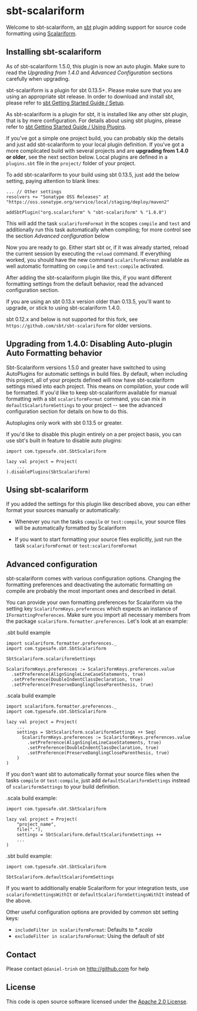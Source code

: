 sbt-scalariform
===============

Welcome to sbt-scalariform, an <a href="https://github.com/sbt/sbt">sbt</a> plugin adding support for source code formatting using <a href="https://github.com/daniel-trinh/scalariform">Scalariform</a>.

Installing sbt-scalariform
--------------------------

As of sbt-scalariform 1.5.0, this plugin is now an auto plugin. Make sure to read the _Upgrading from 1.4.0_ 
and _Advanced Configuration_ sections carefully when upgrading.

sbt-scalariform is a plugin for sbt 0.13.5+. Please make sure that you are using an appropriate sbt release.
In order to download and install sbt, please refer to [sbt Getting Started Guide / Setup](http://www.scala-sbt.org/release/docs/Getting-Started/Setup.html).

As sbt-scalariform is a plugin for sbt, it is installed like any other sbt plugin, that is by mere configuration.
For details about using sbt plugins, please refer to [sbt Getting Started Guide / Using Plugins](http://www.scala-sbt.org/release/docs/Getting-Started/Using-Plugins.html).

If you've got a simple one project build, you can probably skip the details and just add sbt-scalariform to your local plugin definition.
If you've got a more complicated build with several projects and are __upgrading from 1.4.0 or older__, see the next section below.
Local plugins are defined in a `plugins.sbt` file in the `project/` folder of your project.

To add sbt-scalariform to your build using sbt 0.13.5, just add the below setting, paying attention to blank lines:

```
... // Other settings
resolvers += "Sonatype OSS Releases" at "https://oss.sonatype.org/service/local/staging/deploy/maven2"

addSbtPlugin("org.scalariform" % "sbt-scalariform" % "1.6.0")
```

This will add the task `scalariformFormat` in the scopes `compile` and `test` and additionally run this task automatically when compiling;
for more control see the section *Advanced configuration* below

Now you are ready to go. Either start sbt or, if it was already started, reload the current session by executing the 
`reload` command. If everything worked, you should have the new command `scalariformFormat` available as well automatic 
formatting on `compile` and `test:compile` activated.


After adding the sbt-scalariform plugin like this, if you want different formatting settings from the default behavior, read 
the advanced configuration section. 

If you are using an sbt 0.13.x version older than 0.13.5, you'll want to upgrade, or stick to using sbt-scalariform 1.4.0.

sbt 0.12.x and below is not supported for this fork, see `https://github.com/sbt/sbt-scalariform` for
older versions.

Upgrading from 1.4.0: Disabling Auto-plugin Auto Formatting behavior
---------------------------------------------
Sbt-Scalariform versions 1.5.0 and greater have switched to using AutoPlugins for automatic settings in build files.
By default, when including this project, all of your projects defined will now have sbt-scalariform settings mixed into
each project. This means on compilation, your code will be formatted. If you'd like to keep sbt-scalariform
available for manual formatting with a sbt `scalariformFormat` command, you can mix in `defaultScalariformSettings` to your project -- 
see the advanced configuration section for details on how to do this.

Autoplugins only work with sbt 0.13.5 or greater.  

If you'd like to disable this plugin entirely on a per project basis, you can use sbt's built in feature to disable auto plugins:

```
import com.typesafe.sbt.SbtScalariform

lazy val project = Project(
    ...
).disablePlugins(SbtScalariform)
```

Using sbt-scalariform
---------------------

If you added the settings for this plugin like described above, you can either format your sources manually or automatically:

- Whenever you run the tasks `compile` or `test:compile`, your source files will be automatically formatted by Scalariform

- If you want to start formatting your source files explicitly, just run the task `scalariformFormat` or `test:scalariformFormat`

Advanced configuration
----------------------
sbt-scalariform comes with various configuration options. Changing the formatting preferences and deactivating the automatic formatting on compile are probably the most important ones and described in detail.

You can provide your own formatting preferences for Scalariform via the setting key `ScalariformKeys.preferences` which expects an instance of `IFormattingPreferences`. Make sure you import all necessary members from the package `scalariform.formatter.preferences`. Let's look at an example:

.sbt build example
```
import scalariform.formatter.preferences._
import com.typesafe.sbt.SbtScalariform

SbtScalariform.scalariformSettings

ScalariformKeys.preferences := ScalariformKeys.preferences.value
  .setPreference(AlignSingleLineCaseStatements, true)
  .setPreference(DoubleIndentClassDeclaration, true)
  .setPreference(PreserveDanglingCloseParenthesis, true)
```

.scala build example
```
import scalariform.formatter.preferences._
import com.typesafe.sbt.SbtScalariform

lazy val project = Project(
    ...
    settings = SbtScalariform.scalariformSettings ++ Seq(
      ScalariformKeys.preferences := ScalariformKeys.preferences.value
        .setPreference(AlignSingleLineCaseStatements, true)
        .setPreference(DoubleIndentClassDeclaration, true)
        .setPreference(PreserveDanglingCloseParenthesis, true)
    )
)
```

If you don't want sbt to automatically format your source files when the tasks `compile` or `test:compile`, just add 
`defaultScalariformSettings` instead of `scalariformSettings` to your build definition.

.scala build example:
```
import com.typesafe.sbt.SbtScalariform

lazy val project = Project(
    "project_name",
    file("."),
    settings = SbtScalariform.defaultScalariformSettings ++ 
    ...
)
```

.sbt build example:

```
import com.typesafe.sbt.SbtScalariform

SbtScalariform.defaultScalariformSettings
```


If you want to additionally enable Scalariform for your integration tests, use `scalariformSettingsWithIt` or `defaultScalariformSettingsWithIt` instead of the above.

Other useful configuration options are provided by common sbt setting keys:

- `includeFilter in scalariformFormat`: Defaults to **.scala*
- `excludeFilter in scalariformFormat`: Using the default of sbt

Contact
------------

Please contact `@daniel-trinh` on http://github.com for help

License
-------

This code is open source software licensed under the <a href="http://www.apache.org/licenses/LICENSE-2.0.html">Apache 2.0 License</a>.

